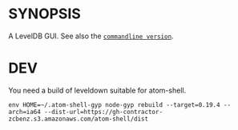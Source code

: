 # SYNOPSIS
A LevelDB GUI. See also the [`commandline version`][0].

# DEV
You need a build of leveldown suitable for atom-shell.

```
env HOME=~/.atom-shell-gyp node-gyp rebuild --target=0.19.4 --arch=ia64 --dist-url=https://gh-contractor-zcbenz.s3.amazonaws.com/atom-shell/dist
```

[0]:https://github.com/hij1nx/lev

